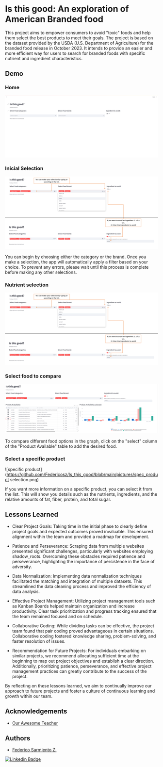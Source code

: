 # Is this good: An exploration of American Branded food

This project aims to empower consumers to avoid "toxic" foods and help them select the best products to meet their goals. The project is based on the dataset provided by the USDA (U.S. Department of Agriculture) for the branded food release in October 2023. It intends to provide an easier and more efficient way for users to search for branded foods with specific nutrient and ingredient characteristics.


## Demo

### Home
![home](https://github.com/Federicosz/Is_this_good/blob/main/pictures/homescreen_isthisgood.png) 

### Inicial Selection
![select food category(ies),food brand(s) and ingredient(s) to avoid](https://github.com/Federicosz/Is_this_good/blob/main/pictures/selection.png)

You can begin by choosing either the category or the brand. Once you make a selection, the app will automatically apply a filter based on your choice. To prevent any errors, please wait until this process is complete before making any other selections.

### Nutrient selection

![select and filter nutrients](https://github.com/Federicosz/Is_this_good/blob/main/pictures/selection.png)

### Select food to compare

![branded food to compare](https://github.com/Federicosz/Is_this_good/blob/main/pictures/select_comparation_isthisgood.png)

To compare different food options in the graph, click on the "select" column of the "Product Available" table to add the desired food.

### Select a specific product

![specific product](https://github.com/Federicosz/Is_this_good/blob/main/pictures/spec_product selection.png)

If you want more information on a specific product, you can select it from the list. This will show you details such as the nutrients, ingredients, and the relative amounts of fat, fiber, protein, and total sugar.

## Lessons Learned

- Clear Project Goals: Taking time in the initial phase to clearly define project goals and expected outcomes proved invaluable. This ensured alignment within the team and provided a roadmap for development.

- Patience and Perseverance: Scraping data from multiple websites presented significant challenges, particularly with websites employing shadow_roots. Overcoming these obstacles required patience and perseverance, highlighting the importance of persistence in the face of adversity.

- Data Normalization: Implementing data normalization techniques facilitated the matching and integration of multiple datasets. This streamlined the data cleaning process and improved the efficiency of data analysis.

- Effective Project Management: Utilizing project management tools such as Kanban Boards helped maintain organization and increase productivity. Clear task prioritization and progress tracking ensured that the team remained focused and on schedule.

- Collaborative Coding: While dividing tasks can be effective, the project team found that pair coding proved advantageous in certain situations. Collaborative coding fostered knowledge sharing, problem-solving, and faster resolution of issues.

- Recommendation for Future Projects: For individuals embarking on similar projects, we recommend allocating sufficient time at the beginning to map out project objectives and establish a clear direction. Additionally, prioritizing patience, perseverance, and effective project management practices can greatly contribute to the success of the project.

By reflecting on these lessons learned, we aim to continually improve our approach to future projects and foster a culture of continuous learning and growth within our team.


## Acknowledgements

 - [Our Awesome Teacher](https://github.com/Rairocha)



## Authors

- [Federico Sarmiento Z.](https://github.com/Federicosz)
  
[![Linkedin Badge](https://img.shields.io/badge/-federico_Sarmiento_Z-blue?style=flat-square&logo=Linkedin&logoColor=white&link=https://https://www.linkedin.com/in/fsarmientoz/)](https://www.linkedin.com/in/fsarmientoz/)
